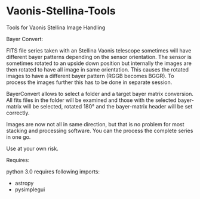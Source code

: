 # Vaonis-Stellina-Tools
Tools for Vaonis Stellina Image Handling


Bayer Convert:

FITS file series taken with an Stellina Vaonis telescope sometimes will have different bayer patterns depending on the sensor orientation. The sensor is sometimes rotated to an upside down position but internally the images are then rotated to have all image in same orientation. This causes the rotated images to have a different bayer pattern (RGGB becomes BGGR). To process the images further this has to be done in separate session.

BayerConvert allows to select a folder and a target bayer matrix conversion. All fits files in the folder will be examined and those with the selected bayer-matrix will be selected, rotated 180° and the bayer-matrix header will be set correctly.

Images are now not all in same direction, but that is no problem for most stacking and processing software. You can the process the complete series in one go.

Use at your own risk.


Requires: 

python 3.0
requires following imports:
- astropy
- pysimplegui 
